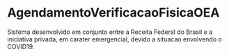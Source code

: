 # AgendamentoVerificacaoFisicaOEA
Sistema desenvolvido em conjunto entre a Receita Federal do Brasil e a iniciativa privada, em carater emergencial, devido a situacao envolvendo o COVID19.
